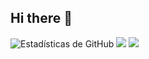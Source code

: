 ## Hi there 👋

<!--
**PedroAraozC/PedroAraozC** is a ✨ _special_ ✨ repository because its `README.md` (this file) appears on your GitHub profile.

Here are some ideas to get you started:

- 🔭 I’m currently working on ...
- 🌱 I’m currently learning ...
- 👯 I’m looking to collaborate on ...
- 🤔 I’m looking for help with ...
- 💬 Ask me about ...
- 📫 How to reach me: ...
- 😄 Pronouns: ...
- ⚡ Fun fact: ...
-->
![Estadísticas de GitHub](https://github-readme-stats.vercel.app/api?username=PedroAraozC&show_icons=true&theme=ayu_mirage)
![](http://github-profile-summary-cards.vercel.app/api/cards/profile-details?username=PedroAraozC&theme=ayu_mirage)
![](http://github-profile-summary-cards.vercel.app/api/cards/productive-time?username=PedroAraozC&theme=ayu_mirage&utcOffset=8)
